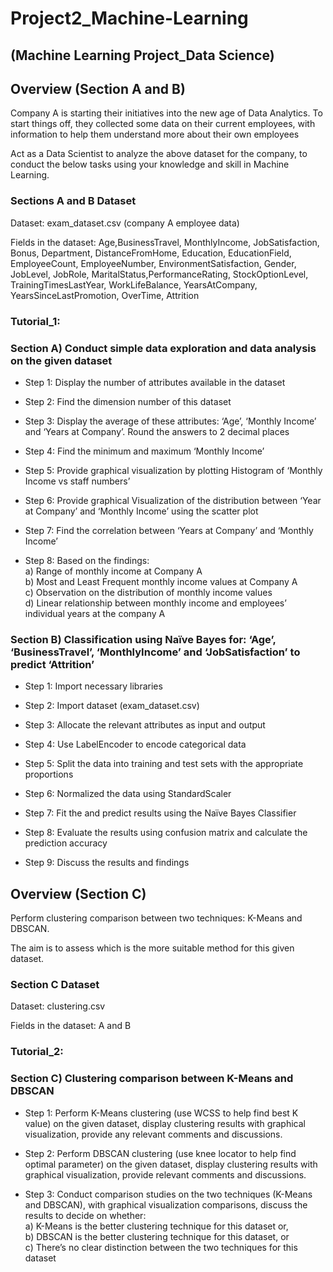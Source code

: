 # Project2_Machine-Learning
## (Machine Learning Project_Data Science)

## Overview (Section A and B)
Company A is starting their initiatives into the new age of Data Analytics. To start things off, they collected some data on their current employees, with information to help them understand more about their own employees

Act as a Data Scientist to analyze the above dataset for the company, to conduct the below tasks using your knowledge and skill in Machine Learning.

### Sections A and B Dataset
Dataset: exam_dataset.csv (company A employee data)

Fields in the dataset: Age,BusinessTravel, MonthlyIncome, JobSatisfaction, Bonus, Department, DistanceFromHome, Education, EducationField, EmployeeCount, EmployeeNumber, EnvironmentSatisfaction, Gender, JobLevel, JobRole, MaritalStatus,PerformanceRating, StockOptionLevel, TrainingTimesLastYear, WorkLifeBalance, YearsAtCompany, YearsSinceLastPromotion, OverTime, Attrition

### Tutorial_1:
### Section A) Conduct simple data exploration and data analysis on the given dataset

  - Step 1: Display the number of attributes available in the dataset

  - Step 2: Find the dimension number of this dataset              
              
  - Step 3: Display the average of these attributes: ‘Age’, ‘Monthly Income’ and ‘Years at Company’. Round the answers to 2 decimal places

  - Step 4: Find the minimum and maximum ‘Monthly Income’

  - Step 5: Provide graphical visualization by plotting Histogram of ‘Monthly Income vs staff numbers’

  - Step 6: Provide graphical Visualization of the distribution between ‘Year at Company’ and ‘Monthly Income’ using the scatter plot

  - Step 7: Find the correlation between ‘Years at Company’ and ‘Monthly Income’

  - Step 8: Based on the findings: <br>
      a) Range of monthly income at Company A <br>
      b) Most and Least Frequent monthly income values at Company A <br>
      c) Observation on the distribution of monthly income values <br>
      d) Linear relationship between monthly income and employees’ individual years at the company A 

### Section B) Classification using Naïve Bayes for: ‘Age’, ‘BusinessTravel’, ‘MonthlyIncome’ and ‘JobSatisfaction’ to predict ‘Attrition’

  - Step 1: Import necessary libraries

  - Step 2: Import dataset (exam_dataset.csv)

  - Step 3: Allocate the relevant attributes as input and output

  - Step 4: Use LabelEncoder to encode categorical data

  - Step 5: Split the data into training and test sets with the appropriate proportions

  - Step 6: Normalized the data using StandardScaler

  - Step 7: Fit the and predict results using the Naïve Bayes Classifier

  - Step 8: Evaluate the results using confusion matrix and calculate the prediction accuracy

  - Step 9: Discuss the results and findings

    

## Overview (Section C)
Perform clustering comparison between two techniques: K-Means and DBSCAN.

The aim is to assess which is the more suitable method for this given dataset.

### Section C Dataset
Dataset: clustering.csv

Fields in the dataset: A and B

### Tutorial_2:
### Section C) Clustering comparison between K-Means and DBSCAN

 - Step 1: Perform K-Means clustering (use WCSS to help find best K value) on the given dataset, display clustering results with graphical visualization, provide any relevant comments and discussions.

 - Step 2: Perform DBSCAN clustering (use knee locator to help find optimal parameter) on the given dataset, display clustering results with graphical visualization, provide relevant comments and discussions.

 - Step 3: Conduct comparison studies on the two techniques (K-Means and DBSCAN), with graphical visualization comparisons, discuss the results to decide on whether: <br>
     a) K-Means is the better clustering technique for this dataset or, <br>
     b) DBSCAN is the better clustering technique for this dataset, or <br>
     c) There’s no clear distinction between the two techniques for this dataset  
    
